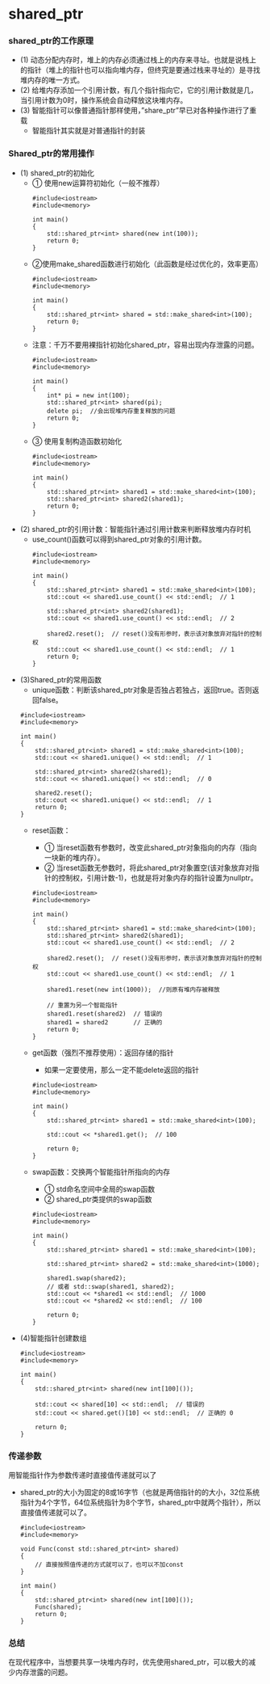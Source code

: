 # shared_ptr
### shared_ptr的工作原理
- (1) 动态分配内存时，堆上的内存必须通过栈上的内存来寻址。也就是说栈上的指针（堆上的指针也可以指向堆内存，但终究是要通过栈来寻址的）是寻找堆内存的唯一方式。
- (2) 给堆内存添加一个引用计数，有几个指针指向它，它的引用计数就是几，当引用计数为0时，操作系统会自动释放这块堆内存。
- (3) 智能指针可以像普通指针那样使用，”share_ptr”早已对各种操作进行了重载
  - 智能指针其实就是对普通指针的封装

### Shared_ptr的常用操作
- (1) shared_ptr的初始化
  - ① 使用new运算符初始化（一般不推荐）
    ```
    #include<iostream>
    #include<memory>

    int main()
    {
        std::shared_ptr<int> shared(new int(100));
        return 0;
    }
    ```
  - ②使用make_shared函数进行初始化（此函数是经过优化的，效率更高）
    ```
    #include<iostream>
    #include<memory>

    int main()
    {
        std::shared_ptr<int> shared = std::make_shared<int>(100);
        return 0;
    }
    ```
  - 注意：千万不要用裸指针初始化shared_ptr，容易出现内存泄露的问题。   
    ```
    #include<iostream>
    #include<memory>

    int main()
    {
        int* pi = new int(100);
        std::shared_ptr<int> shared(pi);
        delete pi;  //会出现堆内存重复释放的问题
        return 0;
    }
    ```
  - ③ 使用复制构造函数初始化
    ```
    #include<iostream>
    #include<memory>

    int main()
    {
        std::shared_ptr<int> shared1 = std::make_shared<int>(100);
        std::shared_ptr<int> shared2(shared1);
        return 0;
    }
    ```
- (2) shared_ptr的引用计数：智能指针通过引用计数来判断释放堆内存时机
  - use_count()函数可以得到shared_ptr对象的引用计数。
    ```
    #include<iostream>
    #include<memory>

    int main()
    {
        std::shared_ptr<int> shared1 = std::make_shared<int>(100);
        std::cout << shared1.use_count() << std::endl;  // 1

        std::shared_ptr<int> shared2(shared1);
        std::cout << shared1.use_count() << std::endl;  // 2

        shared2.reset();  // reset()没有形参时，表示该对象放弃对指针的控制权
        std::cout << shared1.use_count() << std::endl;  // 1
        return 0;
    }
    ```
- (3)Shared_ptr的常用函数
  - unique函数：判断该shared_ptr对象是否独占若独占，返回true。否则返回false。
  ```
  #include<iostream>
  #include<memory>

  int main()
  {
      std::shared_ptr<int> shared1 = std::make_shared<int>(100);
      std::cout << shared1.unique() << std::endl;  // 1

      std::shared_ptr<int> shared2(shared1);
      std::cout << shared1.unique() << std::endl;  // 0

      shared2.reset();
      std::cout << shared1.unique() << std::endl;  // 1
      return 0;
  }
  ```
  - reset函数：
    - ① 当reset函数有参数时，改变此shared_ptr对象指向的内存（指向一块新的堆内存）。
    - ② 当reset函数无参数时，将此shared_ptr对象置空(该对象放弃对指针的控制权，引用计数-1)，也就是将对象内存的指针设置为nullptr。
    ```
    #include<iostream>
    #include<memory>

    int main()
    {
        std::shared_ptr<int> shared1 = std::make_shared<int>(100);
        std::shared_ptr<int> shared2(shared1);
        std::cout << shared1.use_count() << std::endl;  // 2

        shared2.reset();  // reset()没有形参时，表示该对象放弃对指针的控制权
        std::cout << shared1.use_count() << std::endl;  // 1

        shared1.reset(new int(1000));  //则原有堆内存被释放

        // 重置为另一个智能指针
        shared1.reset(shared2)  // 错误的
        shared1 = shared2       // 正确的
        return 0;
    }
    ```

  - get函数（强烈不推荐使用）：返回存储的指针
    - 如果一定要使用，那么一定不能delete返回的指针
    ```
    #include<iostream>
    #include<memory>

    int main()
    {
        std::shared_ptr<int> shared1 = std::make_shared<int>(100);

        std::cout << *shared1.get();  // 100

        return 0;
    }
    ```
  - swap函数：交换两个智能指针所指向的内存
    - ①	std命名空间中全局的swap函数
    - ②	shared_ptr类提供的swap函数
    ```
    #include<iostream>
    #include<memory>

    int main()
    {
        std::shared_ptr<int> shared1 = std::make_shared<int>(100);

        std::shared_ptr<int> shared2 = std::make_shared<int>(1000);

        shared1.swap(shared2);
        // 或者 std::swap(shared1, shared2);
        std::cout << *shared1 << std::endl;  // 1000
        std::cout << *shared2 << std::endl;  // 100

        return 0;
    }
    ```
- (4)智能指针创建数组
    ```
    #include<iostream>
    #include<memory>

    int main()
    {
        std::shared_ptr<int> shared(new int[100]());

        std::cout << shared[10] << std::endl;  // 错误的
        std::cout << shared.get()[10] << std::endl;  // 正确的 0

        return 0;
    }
    ```
### 传递参数
用智能指针作为参数传递时直接值传递就可以了
- shared_ptr的大小为固定的8或16字节（也就是两倍指针的的大小，32位系统指针为4个字节，64位系统指针为8个字节，shared_ptr中就两个指针），所以直接值传递就可以了。
    ```
    #include<iostream>
    #include<memory>

    void Func(const std::shared_ptr<int> shared)
    {
        // 直接按照值传递的方式就可以了，也可以不加const
    }

    int main()
    {
        std::shared_ptr<int> shared(new int[100]());
        Func(shared);
        return 0;
    }
    ```
### 总结
在现代程序中，当想要共享一块堆内存时，优先使用shared_ptr，可以极大的减少内存泄露的问题。

